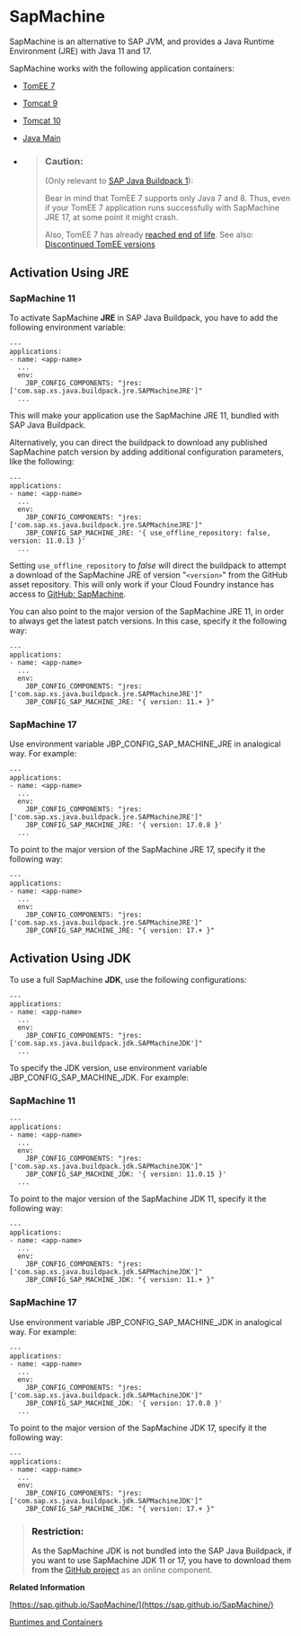 <!-- loio785d6b390b834bee818e242160f87df5 -->

# SapMachine

SapMachine is an alternative to SAP JVM, and provides a Java Runtime Environment \(JRE\) with Java 11 and 17.



SapMachine works with the following application containers:

-   [TomEE 7](tomee-7-79c039a.md)

-   [Tomcat 9](tomcat-9-ddfc101.md)

-   [Tomcat 10](tomcat-10-97d0e34.md)

-   [Java Main](java-main-8a1786a.md)

-   > ### Caution:  
    > \(Only relevant to [SAP Java Buildpack 1](sap-java-buildpack-1-ad3e8df.md)\):
    > 
    > Bear in mind that TomEE 7 supports only Java 7 and 8. Thus, even if your TomEE 7 application runs successfully with SapMachine JRE 17, at some point it might crash.
    > 
    > Also, TomEE 7 has already [reached end of life](https://tomee.apache.org/tomee-7.1-eol.html). See also: [Discontinued TomEE versions](https://tomee.apache.org/download-discontinued.html)




<a name="loio785d6b390b834bee818e242160f87df5__section_lly_ftm_33b"/>

## Activation Using JRE



### SapMachine 11

To activate SapMachine **JRE** in SAP Java Buildpack, you have to add the following environment variable:

```
---
applications:
- name: <app-name>
  ...
  env:
    JBP_CONFIG_COMPONENTS: "jres: ['com.sap.xs.java.buildpack.jre.SAPMachineJRE']"
  ...
```

This will make your application use the SapMachine JRE 11, bundled with SAP Java Buildpack.

Alternatively, you can direct the buildpack to download any published SapMachine patch version by adding additional configuration parameters, like the following:

```
---
applications:
- name: <app-name>
  ...
  env:
    JBP_CONFIG_COMPONENTS: "jres: ['com.sap.xs.java.buildpack.jre.SAPMachineJRE']"
    JBP_CONFIG_SAP_MACHINE_JRE: '{ use_offline_repository: false, version: 11.0.13 }'
  ...
```

Setting `use_offline_repository` to *false* will direct the buildpack to attempt a download of the SapMachine JRE of version "`<version>`" from the GitHub asset repository. This will only work if your Cloud Foundry instance has access to [GitHub: SapMachine](https://github.com/SAP/SapMachine).

You can also point to the major version of the SapMachine JRE 11, in order to always get the latest patch versions. In this case, specify it the following way:

```
---
applications:
- name: <app-name>
  ...
  env:
    JBP_CONFIG_COMPONENTS: "jres: ['com.sap.xs.java.buildpack.jre.SAPMachineJRE']"
    JBP_CONFIG_SAP_MACHINE_JRE: "{ version: 11.+ }"
```



### SapMachine 17

Use environment variable JBP\_CONFIG\_SAP\_MACHINE\_JRE in analogical way. For example:

```
---
applications:
- name: <app-name>
  ...
  env:
    JBP_CONFIG_COMPONENTS: "jres: ['com.sap.xs.java.buildpack.jre.SAPMachineJRE']"
    JBP_CONFIG_SAP_MACHINE_JRE: '{ version: 17.0.8 }'
  ...
```

To point to the major version of the SapMachine JRE 17, specify it the following way:

```
---
applications:
- name: <app-name>
  ...
  env:
    JBP_CONFIG_COMPONENTS: "jres: ['com.sap.xs.java.buildpack.jre.SAPMachineJRE']"
    JBP_CONFIG_SAP_MACHINE_JRE: "{ version: 17.+ }"
```



<a name="loio785d6b390b834bee818e242160f87df5__section_b4d_ktv_jyb"/>

## Activation Using JDK

To use a full SapMachine **JDK**, use the following configurations:

```
---
applications:
- name: <app-name>
  ...
  env:
    JBP_CONFIG_COMPONENTS: "jres: ['com.sap.xs.java.buildpack.jdk.SAPMachineJDK']"
  ...
```

To specify the JDK version, use environment variable JBP\_CONFIG\_SAP\_MACHINE\_JDK. For example:



### SapMachine 11

```
---
applications:
- name: <app-name>
  ...
  env:
    JBP_CONFIG_COMPONENTS: "jres: ['com.sap.xs.java.buildpack.jdk.SAPMachineJDK']"
    JBP_CONFIG_SAP_MACHINE_JDK: '{ version: 11.0.15 }'
  ...
```

To point to the major version of the SapMachine JDK 11, specify it the following way:

```
---
applications:
- name: <app-name>
  ...
  env:
    JBP_CONFIG_COMPONENTS: "jres: ['com.sap.xs.java.buildpack.jdk.SAPMachineJDK']"
    JBP_CONFIG_SAP_MACHINE_JDK: "{ version: 11.+ }"
```



### SapMachine 17

Use environment variable JBP\_CONFIG\_SAP\_MACHINE\_JDK in analogical way. For example:

```
---
applications:
- name: <app-name>
  ...
  env:
    JBP_CONFIG_COMPONENTS: "jres: ['com.sap.xs.java.buildpack.jdk.SAPMachineJDK']"
    JBP_CONFIG_SAP_MACHINE_JDK: '{ version: 17.0.8 }'
  ...
```

To point to the major version of the SapMachine JDK 17, specify it the following way:

```
---
applications:
- name: <app-name>
  ...
  env:
    JBP_CONFIG_COMPONENTS: "jres: ['com.sap.xs.java.buildpack.jdk.SAPMachineJDK']"
    JBP_CONFIG_SAP_MACHINE_JDK: "{ version: 17.+ }"
```

> ### Restriction:  
> As the SapMachine JDK is not bundled into the SAP Java Buildpack, if you want to use SapMachine JDK 11 or 17, you have to download them from the [GitHub project](https://sap.github.io/SapMachine/) as an online component.

**Related Information**  


[https://sap.github.io/SapMachine/](https://sap.github.io/SapMachine/)

[Runtimes and Containers](runtimes-and-containers-83d2416.md "Find out which application runtimes and containers you can use, depending on the Java buildpack your application is using.")

